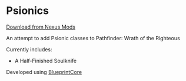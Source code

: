 # Psionics
[Download from Nexus Mods](https://www.nexusmods.com/pathfinderwrathoftherighteous/mods/513)

An attempt to add Psionic classes to Pathfinder: Wrath of the Righteous

Currently includes:
* A Half-Finished Soulknife

Developed using [BlueprintCore](https://github.com/WittleWolfie/WW-Blueprint-Core)
